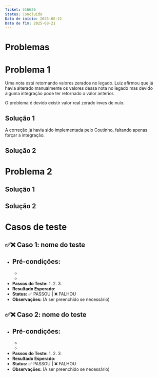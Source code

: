```yaml
---
Ticket: 516626
Status: Concluído
Data de início: 2025-08-21
Data de fim: 2025-08-21
---
```

# Problemas
# Problema 1

Uma nota está retornando valores zerados no legado. Luiz afirmou que já havia alterado manualmente os valores dessa nota no legado mas devido alguma integração pode ter retornado o valor anterior.

O problema é devido existir valor real zerado inves de nulo.

## Solução 1

A correção já havia sido implementada pelo Coutinho, faltando apenas forçar a integração.

## Solução 2




# Problema 2



## Solução 1



## Solução 2


# Casos de teste

## ✅❌ Caso 1: nome do teste

- **Pré-condições:**
    - 
    - 
    - 
- **Passos do Teste:**
    1. 
    2. 
    3. 
- **Resultado Esperado:** 
- **Status:** ✅ PASSOU | ❌ FALHOU
- **Observações:** (A ser preenchido se necessário)

## ✅❌ Caso 2: nome do teste

- **Pré-condições:**
    - 
    - 
    - 
- **Passos do Teste:**
    1. 
    2. 
    3. 
- **Resultado Esperado:** 
- **Status:** ✅ PASSOU | ❌ FALHOU
- **Observações:** (A ser preenchido se necessário)

